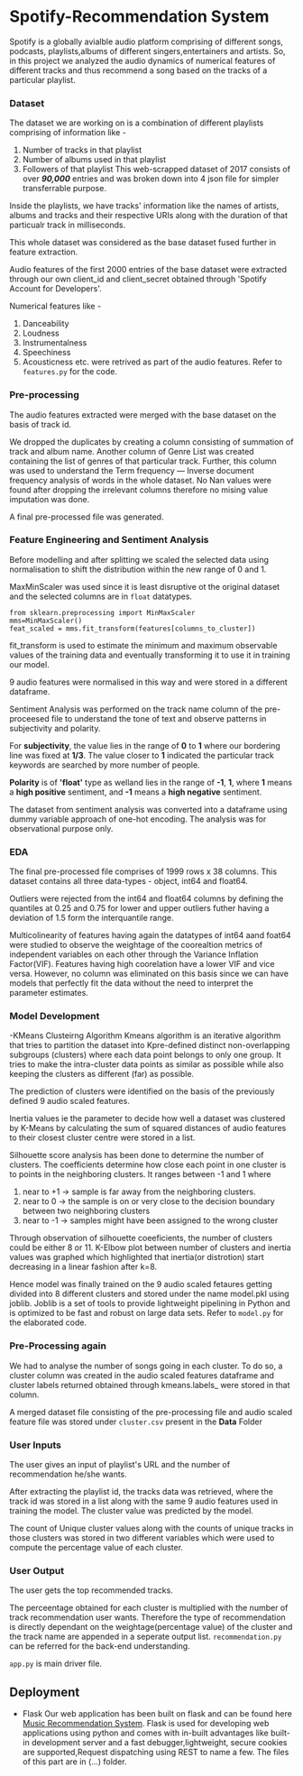 # Spotify-Recommendation System
Spotify is a globally avialble audio platform comprising of different songs, podcasts, playlists,albums of different singers,entertainers and artists.
So, in this project we analyzed the audio dynamics of numerical features of different tracks and thus recommend a song based on the  tracks of a particular playlist. 


### Dataset
The dataset we are working on is a combination of different playlists comprising of information like -
1. Number of tracks in that playlist
2. Number of albums used in that playlist
3. Followers of that playlist
This  web-scrapped dataset of 2017 consists of over ***90,000*** entries and was broken down into 4 json file for simpler transferrable purpose.

Inside the playlists, we have tracks' information like the names of artists, albums and tracks and their respective URIs along with the duration of that particualr track in milliseconds.

This whole dataset was considered as the base dataset fused further in feature extraction.

Audio features of the first 2000 entries of the base dataset were extracted through our own client_id and client_secret  obtained through 'Spotify Account for Developers'.

Numerical features like  -
1. Danceability
2. Loudness
3. Instrumentalness
4. Speechiness
5. Acousticness etc. 
were retrived as part of the audio features. 
Refer to ```features.py``` for the code.

### Pre-processing 
The audio features extracted were merged with the base dataset on the basis of track id.

We dropped the duplicates by creating a column consisting of summation of track and album name.
Another column of Genre List was created containing the list of genres of that particular track. Further, this column was used to understand the Term frequency — Inverse document frequency analysis of words in the whole dataset. 
No Nan values were found after dropping the irrelevant columns therefore no mising value imputation was done.

A final pre-processed file was generated.

### Feature Engineering and Sentiment Analysis
Before modelling and after splitting we scaled the selected data using normalisation to shift the distribution within the new range of 0 and 1.

 MaxMinScaler was used since it is least disruptive ot the original dataset and the selected columns are in ```float``` datatypes.
 ``` 
from sklearn.preprocessing import MinMaxScaler
mms=MinMaxScaler()
feat_scaled = mms.fit_transform(features[columns_to_cluster])
```

fit_transform is used to estimate the minimum and maximum observable values of the training data and eventually transforming it to use it in training our model.

9 audio features were normalised in this way and were stored in a different dataframe.

Sentiment Analysis was performed on the track name column of the pre-proceesed file to understand the tone of text and observe patterns in subjectivity and polarity.

For **subjectivity**, the value lies in the range of **0** to **1** where our bordering line was fixed at **1/3**. The value closer to **1** indicated the particular track keywords are searched by more number of people.

**Polarity** is of **'float'** type as welland lies in the range of **-1**, **1**, where **1** means a **high positive** sentiment, and **-1** means a **high negative** sentiment.

The dataset from sentiment analysis was converted into a dataframe using dummy variable approach of one-hot encoding. The analysis was for observational purpose only.

### EDA 

The final pre-processed file comprises of 1999 rows x 38 columns.
This dataset contains all three data-types - object, int64 and float64. 

Outliers were rejected from the int64 and float64 columns by defining the quantiles at 0.25 and 0.75 for lower and upper outliers futher having a deviation of 1.5 form the interquantile range.

Multicolinearity of features having again the datatypes of int64 aand foat64 were studied to observe the weightage of the coorealtion metrics of independent variables on each other through the Variance Inflation Factor(VIF). Features having high coorelation have a lower VIF and vice versa. However, no column was eliminated on this basis since we can have models that perfectly fit the data without the need to interpret the parameter estimates.

### Model Development 
-KMeans Clusteirng Algorithm
Kmeans algorithm is an iterative algorithm that tries to partition the dataset into Kpre-defined distinct non-overlapping subgroups (clusters) where each data point belongs to only one group. It tries to make the intra-cluster data points as similar as possible while also keeping the clusters as different (far) as possible.

The prediction of clusters were identified on the basis of the previously defined 9 audio scaled features.

Inertia values ie the parameter to decide how well a dataset was clustered by K-Means by calculating the sum of squared distances of audio features to their closest cluster centre were stored in a list.

Silhouette score analysis has been done to determine the number of clusters. The coefficients determine how close each point in one cluster is to points in the neighboring clusters. It ranges between -1 and 1 where
1. near to +1 -> sample is far away from the neighboring clusters.
2. near to 0 ->  the sample is on or very close to the decision boundary between two neighboring clusters
3. near to -1 -> samples might have been assigned to the wrong cluster

Through observation of silhouette coeeficients, the number of clusters could be either 8 or 11.
K-Elbow plot between number of clusters and inertia values was graphed which highlighted that inertia(or distrotion) start decreasing in a linear fashion after k=8.

Hence model was finally trained on the 9 audio scaled fetaures getting divided into 8 different clusters and stored under the name model.pkl using joblib.
Joblib is a set of tools to provide lightweight pipelining in Python and is optimized to be fast and robust on large data sets.
Refer to ```model.py``` for the elaborated code.

### Pre-Processing again
We had to analyse the number of songs going in each cluster.
To do so, a cluster column was created in the audio scaled features dataframe and cluster labels returned obtained through kmeans.labels_ were stored in that column.

A merged dataset file consisting of the pre-processing file and audio scaled feature file was stored under ``cluster.csv`` present in the **Data** Folder

### User Inputs 
The user gives an input of playlist's URL and the number of recommendation he/she wants.

After extracting the playlist id, the tracks data was retrieved, where the track id was stored in a list along with the same 9 audio features used in training the model.
The cluster value was predicted by the model.

The count of Unique cluster values along with the counts of unique tracks in those clusters was stored in two different variables which were used to compute the percentage value of each cluster.

### User Output
The user gets the top recommended tracks.

The perceentage obtained for each cluster is multiplied with the number of track recommendation user wants. 
Therefore the type of recommendation is directly dependant on the weightage(percentage value) of the cluster and the track name are appended in a seperate output list.
```recommendation.py``` can be referred for the back-end understanding.

```app.py``` is main driver file.


## Deployment 
 - Flask
 Our web application has been built on flask and can be found here [Music Recommendation System](...........).
 Flask is used for developing web applications using python and comes with in-built advantages like built-in development server and a fast debugger,lightweight, secure  cookies are supported,Request dispatching using REST to name a few. The files of this part are in (...) folder.







